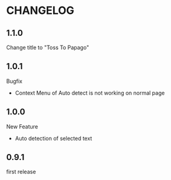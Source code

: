 # CHANGELOG


## 1.1.0

Change title to "Toss To Papago"

## 1.0.1

Bugfix
 - Context Menu of Auto detect is not working on normal page

## 1.0.0

New Feature
  - Auto detection of selected text

## 0.9.1

first release